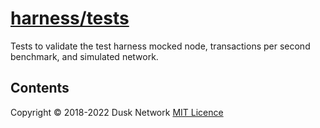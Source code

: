 # [harness/tests](./harness/tests)

Tests to validate the test harness mocked node, transactions per second
benchmark, and simulated network.

<!-- ToC start -->

## Contents

<!-- ToC end -->

Copyright © 2018-2022 Dusk Network
[MIT Licence](https://github.com/dusk-network/dusk-blockchain/blob/master/LICENSE)
